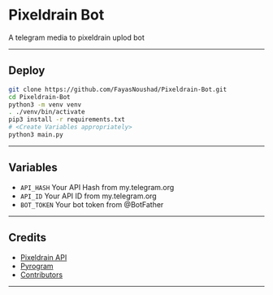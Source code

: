 # Pixeldrain Bot
A telegram media to pixeldrain uplod bot

---

## Deploy

```sh
git clone https://github.com/FayasNoushad/Pixeldrain-Bot.git
cd Pixeldrain-Bot
python3 -m venv venv
. ./venv/bin/activate
pip3 install -r requirements.txt
# <Create Variables appropriately>
python3 main.py
```

---

## Variables

- `API_HASH` Your API Hash from my.telegram.org
- `API_ID` Your API ID from my.telegram.org
- `BOT_TOKEN` Your bot token from @BotFather

---

## Credits

- [Pixeldrain API](https://pixeldrain.com/api)
- [Pyrogram](https://pyrogram.org)
- [Contributors](https://github.com/FayasNoushad/Pixeldrain-Bot/graphs/contributors)

---
